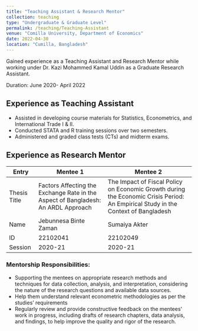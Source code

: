 ```yaml
---
title: "Teaching Assistant & Research Mentor"
collection: teaching
type: "Undergraduate & Graduate Level" 
permalink: /teaching/Teaching-Assistant
venue: "Comilla University, Department of Economics"
date: 2022-04-30
location: "Cumilla, Bangladesh"
---
```

Gained experience as a Teaching Assistant and Research Mentor while working under Dr. Kazi Mohammed Kamal Uddin as a Graduate Research Assistant.

Duration: June 2020- April 2022

## Experience as Teaching Assistant
  *  Assisted in developing course materials for Statistics, Econometrics, and International Trade I & II.
  *  Conducted STATA and R training sessions over two semesters.
  *  Administered and graded class tests (CTs) and midterm exams.

## Experience as Research Mentor

| Entry             |                                   Mentee   1                                        |                                     Mentee 2                          |
| --------          |-------------------------------------------------------------------------------------|-----------------------------------------------------------------------|
| Thesis Title      | Factors Affecting the Exchange Rate in the Aspect of Bangladesh: An ARDL Approach   | The Impact of Fiscal Policy on Economic Growth during the Economic Crisis                                                                                                                   Period: An Empirical Study in the  Context of Bangladesh             |
| Name              | Jebunnesa Binte Zaman                                                               | Sumaiya Akter                                                         |
| ID                | 22102041                                                                            | 22102049                                                              |
| Session           | 2020-21                                                                             | 2020-21                                                               |


### Mentorship Responsibilities:
   *  Supporting  the mentees on appropriate research methods and techniques for data collection, analysis, and interpretation, considering the nature of the research questions and       available data sources.
   *  Help them understand relevant econometric methodologies as per the studies’ requirements 
   *  Regularly review and provide constructive feedback on the mentees' work in progress, including drafts of research chapters, data analysis, and findings, to help improve the              quality and rigor of the research.

